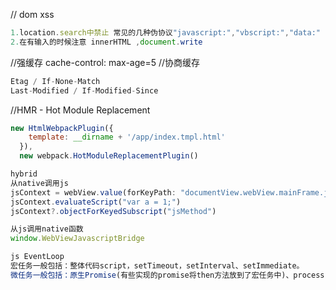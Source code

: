 // dom xss
```js
1.location.search中禁止 常见的几种伪协议"javascript:","vbscript:","data:"
2.在有输入的时候注意 innerHTML ,document.write
```



//强缓存
cache-control: max-age=5
//协商缓存
```js
Etag / If-None-Match
Last-Modified / If-Modified-Since
```


//HMR - Hot Module Replacement
```js
new HtmlWebpackPlugin({
    template: __dirname + '/app/index.tmpl.html'
  }),
  new webpack.HotModuleReplacementPlugin()
```
```js
hybrid
从native调用js
jsContext = webView.value(forKeyPath: "documentView.webView.mainFrame.javaScriptContext") as? JSContext
jsContext.evaluateScript("var a = 1;")
jsContext?.objectForKeyedSubscript("jsMethod")

从js调用native函数
window.WebViewJavascriptBridge
```
```js
js EventLoop
宏任务一般包括：整体代码script，setTimeout，setInterval、setImmediate。
微任务一般包括：原生Promise(有些实现的promise将then方法放到了宏任务中)、process.nextTick、Object.observe(已废弃)、 MutationObserver
```